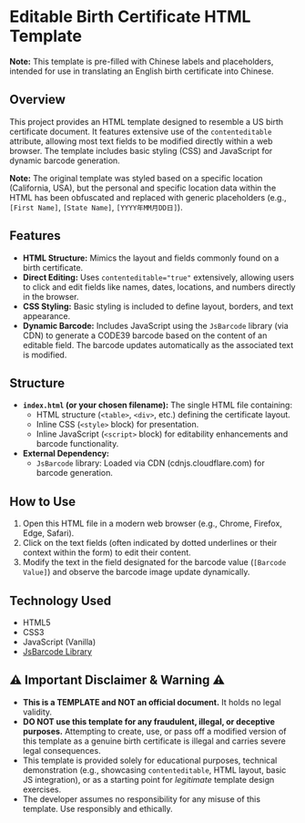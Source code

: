 # Editable Birth Certificate HTML Template

**Note:** This template is pre-filled with Chinese labels and placeholders, intended for use in translating an English birth certificate into Chinese.

## Overview

This project provides an HTML template designed to resemble a US birth certificate document. It features extensive use of the `contenteditable` attribute, allowing most text fields to be modified directly within a web browser. The template includes basic styling (CSS) and JavaScript for dynamic barcode generation.

**Note:** The original template was styled based on a specific location (California, USA), but the personal and specific location data within the HTML has been obfuscated and replaced with generic placeholders (e.g., `[First Name]`, `[State Name]`, `[YYYY年MM月DD日]`).

## Features

*   **HTML Structure:** Mimics the layout and fields commonly found on a birth certificate.
*   **Direct Editing:** Uses `contenteditable="true"` extensively, allowing users to click and edit fields like names, dates, locations, and numbers directly in the browser.
*   **CSS Styling:** Basic styling is included to define layout, borders, and text appearance.
*   **Dynamic Barcode:** Includes JavaScript using the `JsBarcode` library (via CDN) to generate a CODE39 barcode based on the content of an editable field. The barcode updates automatically as the associated text is modified.

## Structure

*   **`index.html` (or your chosen filename):** The single HTML file containing:
    *   HTML structure (`<table>`, `<div>`, etc.) defining the certificate layout.
    *   Inline CSS (`<style>` block) for presentation.
    *   Inline JavaScript (`<script>` block) for editability enhancements and barcode functionality.
*   **External Dependency:**
    *   `JsBarcode` library: Loaded via CDN (cdnjs.cloudflare.com) for barcode generation.

## How to Use

1.  Open this HTML file in a modern web browser (e.g., Chrome, Firefox, Edge, Safari).
2.  Click on the text fields (often indicated by dotted underlines or their context within the form) to edit their content.
3.  Modify the text in the field designated for the barcode value (`[Barcode Value]`) and observe the barcode image update dynamically.

## Technology Used

*   HTML5
*   CSS3
*   JavaScript (Vanilla)
*   [JsBarcode Library](https://github.com/lindell/JsBarcode)

## ⚠️ Important Disclaimer & Warning ⚠️

*   **This is a TEMPLATE and NOT an official document.** It holds no legal validity.
*   **DO NOT use this template for any fraudulent, illegal, or deceptive purposes.** Attempting to create, use, or pass off a modified version of this template as a genuine birth certificate is illegal and carries severe legal consequences.
*   This template is provided solely for educational purposes, technical demonstration (e.g., showcasing `contenteditable`, HTML layout, basic JS integration), or as a starting point for *legitimate* template design exercises.
*   The developer assumes no responsibility for any misuse of this template. Use responsibly and ethically.